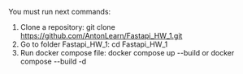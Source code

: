 You must run next commands:
1. Clone a repository: git clone https://github.com/AntonLearn/Fastapi_HW_1.git
2. Go to folder Fastapi_HW_1: cd Fastapi_HW_1
3. Run docker compose file: docker compose up --build or docker compose --build -d
